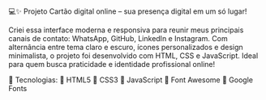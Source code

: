 💻✨ Projeto Cartão digital online – sua presença digital em um só lugar!

Criei essa interface moderna e responsiva para reunir meus principais canais de contato: WhatsApp, GitHub, LinkedIn e Instagram. Com alternância entre tema claro e escuro, ícones personalizados e design minimalista, o projeto foi desenvolvido com HTML, CSS e JavaScript. Ideal para quem busca praticidade e identidade profissional online!

📌 Tecnologias:
🔹 HTML5
🔹 CSS3
🔹 JavaScript
🔹 Font Awesome
🔹 Google Fonts
